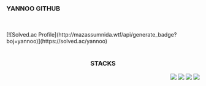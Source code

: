 ### YANNOO GITHUB
<br>
<br>


<div algin="center">
  [![Solved.ac Profile](http://mazassumnida.wtf/api/generate_badge?boj=yannoo)](https://solved.ac/yannoo)
</div>
<br>


<div align = "center">
  <h3>STACKS</h3>
</div>

<div align="right">
  <img src="https://img.shields.io/badge/javascript-F7DF1E?style=for-the-badge&logo=javascript&logoColor=black" />
  <img src="https://img.shields.io/badge/C++-00599C?style=for-the-badge&logo=C%2B%2B&logoColor=white" />
  <img src="https://img.shields.io/badge/-C%23-239120?style=for-the-badge&logo=Csharp&logoColor=white" />
  <img src="https://img.shields.io/badge/Unity-100000?style=for-the-badge&logo=unity&logoColor=white" />
</div>

